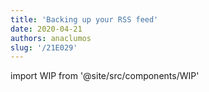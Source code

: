 ```yaml
---
title: 'Backing up your RSS feed'
date: 2020-04-21
authors: anaclumos
slug: '/21E029'
---
```


import WIP from '@site/src/components/WIP'

<WIP state="translating" />

